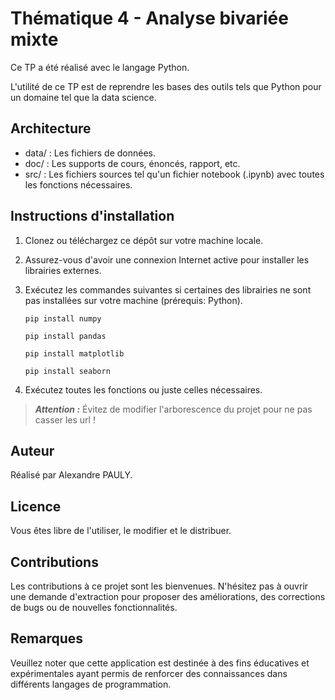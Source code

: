 # Thématique 4 - Analyse bivariée mixte

Ce TP a été réalisé avec le langage Python.

L'utilité de ce TP est de reprendre les bases des outils tels que Python pour un domaine tel que la data science.

## Architecture
- data/ : Les fichiers de données.
- doc/ : Les supports de cours, énoncés, rapport, etc.
- src/ : Les fichiers sources tel qu'un fichier notebook (.ipynb) avec toutes les fonctions nécessaires.

## Instructions d'installation

1. Clonez ou téléchargez ce dépôt sur votre machine locale.

2. Assurez-vous d'avoir une connexion Internet active pour installer les librairies externes.

3. Exécutez les commandes suivantes si certaines des librairies ne sont pas installées sur votre machine (prérequis: Python).

    ```pip install numpy```

    ```pip install pandas```

    ```pip install matplotlib```

    ```pip install seaborn```

4. Exécutez toutes les fonctions ou juste celles nécessaires.


>**_Attention :_** Évitez de modifier l'arborescence du projet pour ne pas casser les url !

## Auteur

Réalisé par Alexandre PAULY.

## Licence

Vous êtes libre de l'utiliser, le modifier et le distribuer.

## Contributions

Les contributions à ce projet sont les bienvenues. N'hésitez pas à ouvrir une demande d'extraction pour proposer des améliorations, des corrections de bugs ou de nouvelles fonctionnalités.

## Remarques

Veuillez noter que cette application est destinée à des fins éducatives et expérimentales ayant permis de renforcer des connaissances dans différents langages de programmation.
